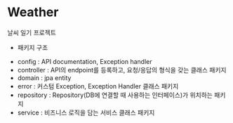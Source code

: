 # Weather
날씨 일기 프로젝트

* 패키지 구조
- config : API documentation, Exception handler
- controller : API의 endpoint를 등록하고, 요청/응답의 형식을 갖는 클래스 패키지
- domain : jpa entity
- error : 커스텀 Exception, Exception Handler 클래스 패키지
- repository : Repository(DB에 연결할 때 사용하는 인터페이스)가 위치하는 패키지
- service : 비즈니스 로직을 담는 서비스 클래스 패키지
